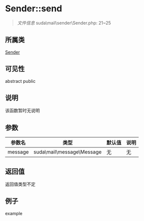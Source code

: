 # Sender::send

> *文件信息* suda\mail\sender\Sender.php: 21~25
## 所属类 

[Sender](../Sender.md)

## 可见性

abstract  public  
## 说明

该函数暂时无说明

## 参数

| 参数名 | 类型 | 默认值 | 说明 |
|--------|-----|-------|-------|
| message |  suda\mail\message\Message | 无 | 无 |

## 返回值
返回值类型不定

## 例子

example